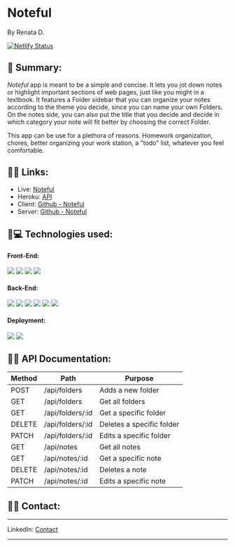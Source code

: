 # Noteful
By Renata D.

[![Netlify Status](https://api.netlify.com/api/v1/badges/d69f05d8-8cc0-46a8-ae4e-229ef931988a/deploy-status)](https://app.netlify.com/sites/noteful-app/deploys)

## 📌 Summary:
_Noteful_ app is meant to be a simple and concise. It lets you jot down notes or highlight important sections of web pages, just like you might in a textbook. It features a Folder sidebar that you can organize your notes according to the theme you decide, since you can name your own Folders. On the notes side, you can also put the title that you decide and decide in which category your note will fit better by choosing the correct Folder.

This app can be use for a plethora of reasons. Homework organization, chores, better organizing your work station, a "todo" list, whatever you feel comfortable.

## 📌🔗 Links:

* Live: [Noteful](https://noteful-app.netlify.app/)
* Heroku: [API](https://guarded-peak-55689.herokuapp.com)
* Client: [Github - Noteful](https://github.com/Seraphyne/noteful-reformed-client)
* Server: [Github - Noteful](https://github.com/Seraphyne/noteful-reformed-server)

## 📌💻 Technologies used:

#### Front-End: 

![](https://img.shields.io/badge/Code-React-informational?style=flat&logo=react&logoColor=white&color=sucess)
![](https://img.shields.io/badge/Code-ReactRouter-informational?style=flat&logo=react&logoColor=white&color=sucess)
![](https://img.shields.io/badge/Code-CSS-informational?style=flat&logo=css&logoColor=white&color=sucess)
![](https://img.shields.io/badge/Code-Enzyme-informational?style=flat&logo=enzyme&logoColor=white&color=sucess)

#### Back-End: 

![](https://img.shields.io/badge/Code-PostgreSQL-informational?style=flat&logo=postgresql&logoColor=white&color=sucess)
![](https://img.shields.io/badge/Code-Node-informational?style=flat&logo=node&logoColor=white&color=sucess)
![](https://img.shields.io/badge/Code-Express-informational?style=flat&logo=express&logoColor=white&color=sucess)
![](https://img.shields.io/badge/Code-Mocha&Chai-informational?style=flat&logo=mocha&chait&logoColor=white&color=sucess)
![](https://img.shields.io/badge/Code-Nodemon-informational?style=flat&logo=nodemon&logoColor=white&color=sucess)
![](https://img.shields.io/badge/Code-Supertest-informational?style=flat&logo=supertest&chait&logoColor=white&color=sucess)

#### Deployment:

![](https://img.shields.io/badge/Heroku-informational?style=flat&logo=heroku&logoColor=white&color=sucess)
![](https://img.shields.io/badge/Netlify-informational?style=flat&logo=netlify&logoColor=white&color=sucess)

## 📌📄 API Documentation:


| Method | Path               | Purpose                                                        |
| ------ | ------------------ | -------------------------------------------------------------- |
| POST   | /api/folders       | Adds a new folder                                              |
| GET    | /api/folders       | Get all folders                                                |
| GET    | /api/folders/:id   | Get a specific folder                                          |
| DELETE | /api/folders/:id   | Deletes a specific folder                                      |
| PATCH  | /api/folders/:id   | Edits a specific folder                                        |
| GET    | /api/notes         | Get all notes                                                  |
| GET    | /api/notes/:id     | Get a specific note                                            |
| DELETE | /api/notes/:id     | Deletes a note                                                 |
| PATCH  | /api/notes/:id     | Edits a specific note                                          |

## 📌📇 Contact:
<hr>

LinkedIn: [Contact](https://www.linkedin.com/in/renatafd/?locale=en_US)

<hr>